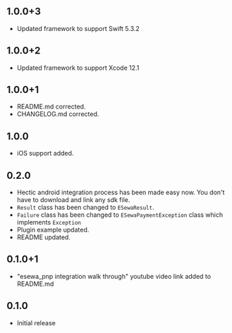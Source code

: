 ## 1.0.0+3
- Updated framework to support Swift 5.3.2

## 1.0.0+2
- Updated framework to support Xcode 12.1

## 1.0.0+1

- README.md corrected.
- CHANGELOG.md corrected.

## 1.0.0

- iOS support added.

## 0.2.0

- Hectic android integration process has been made easy now. You don't have to download and link any sdk file.
- `Result` class has been changed to `ESewaResult`.
- `Failure` class has been changed to `ESewaPaymentException` class which implements `Exception`
- Plugin example updated.
- README updated. 

## 0.1.0+1

- "esewa_pnp integration walk through" youtube video link added to README.md

## 0.1.0

- Initial release

